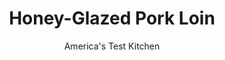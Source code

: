 ---
layout: ../../layouts/MarkdownPostLayout.astro
title: Honey-Glazed Pork Loin
author: America's Test Kitchen
pubDate: 2023-03-15
description: "A pork loin for an easy weeknight meal? Our honey-glazed pork loin starts on the stovetop, finishes in the oven, and can be on your table in an hour."
image_url: https://res.cloudinary.com/hksqkdlah/image/upload/ar_1:1,c_fill,dpr_2.0,f_auto,fl_lossy.progressive.strip_profile,g_faces:auto,q_auto:low,w_344/4094_sfs-honeyglazedpork-cc
tags: ["Main Courses","Pork","30-Minute Suppers"]
calories: 
protein: 
carbohydrates: 
fats: 
fiber: 
ingredients: ["1/3 cup, honey","1 pinch, cayenne pepper","2.5 pounds, boneless pork loin roast, blade-end","1 teaspoon, table salt","1/2 teaspoon, ground black pepper","2 teaspoons, vegetable oil"]
serves: 6
time: ""
instructions: ["Adjust oven rack to middle position and heat oven to 325 degrees. Stir honey and cayenne together in measuring cup. Tie roast at even intervals with 5 pieces of butcher's twine. Rub roast with salt and pepper.","Heat oil in heavy-bottomed, ovenproof 10-inch nonstick skillet over medium-high heat until just smoking. Place roast fat-side down in skillet and cook until well browned, about 3 minutes. Using tongs, rotate roast one-quarter turn and cook until well browned, about 2 1/2 minutes. Repeat two more times until roast is well browned on all sides. Pour off fat from skillet. Add honey mixture and cook for 30 seconds, using tongs to turn roast and coat it with glaze.","Place skillet in oven and cook until center of roast registers about 135 degrees on instant-read thermometer, 35 to 45 minutes. Transfer roast to carving board and let rest 15 minutes. Meanwhile, set skillet over high heat and boil until glaze reduces to 1/3 cup, about 1 minute. Once reduced to this amount, leave glaze in measuring cup. When ready to carve roast (center should register about 150 degrees on instant-read thermometer), snip off twine and pour glaze over meat. Cut into 1/4-inch slices and serve immediately."]
nutrition: undefined
notes: "This recipe starts on the stovetop and finishes in the oven, so you will need an ovenproof skillet. Remember that the handle will be blistering hot when you take it out of the oven, so be sure to use a potholder or an oven mitt."
---